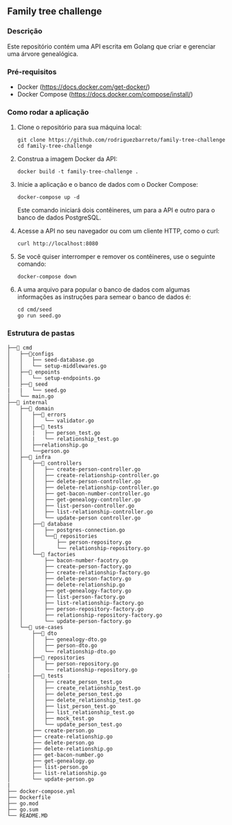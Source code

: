 ## Family tree challenge

### Descrição

Este repositório contém uma API escrita em Golang que criar e gerenciar uma árvore genealógica.

### Pré-requisitos

- Docker (https://docs.docker.com/get-docker/)
- Docker Compose (https://docs.docker.com/compose/install/)

### Como rodar a aplicação

1. Clone o repositório para sua máquina local:
   ```shell
   git clone https://github.com/rodriguezbarreto/family-tree-challenge
   cd family-tree-challenge
   ```
   
2. Construa a imagem Docker da API:

    ```shell
    docker build -t family-tree-challenge .
    ```

3. Inicie a aplicação e o banco de dados com o Docker Compose:

    ```shell
   docker-compose up -d
    ```
    Este comando iniciará dois contêineres, um para a API e outro para o banco de dados PostgreSQL.

4. Acesse a API no seu navegador ou com um cliente HTTP, como o curl:

    ```shell
    curl http://localhost:8080
    ```

5. Se você quiser interromper e remover os contêineres, use o seguinte comando:

    ```shell
   docker-compose down
    ```

6. A uma arquivo para popular o banco de dados com algumas informações as instruções para semear o banco de dados é:

    ```shell
   cd cmd/seed
   go run seed.go
    ```

### Estrutura de pastas

    ├──📁 cmd
    │   ├──📁configs
    │   │   ├── seed-database.go
    │   │   └── setup-middlewares.go
    │   ├──📁 enpoints
    │   │   └── setup-endpoints.go
    │   ├──📁 seed
    |   |   └── seed.go
    │   └── main.go
    ├──📁 internal
    │   ├──📁 domain
    │   │   ├──📁 errors
    │   │   │   └── validator.go
    │   │   ├──📁 tests
    │   │   |   ├── person_test.go
    │   │   |   └── relationship_test.go
    │   │   ├──relationship.go
    │   │   └──person.go
    │   ├──📁 infra
    │   │   ├──📁 controllers
    │   │   │   ├── create-person-controller.go
    │   │   │   ├── create-relationship-controller.go
    │   │   │   ├── delete-person-controller.go
    │   │   │   ├── delete-relationship-controller.go
    │   │   │   ├── get-bacon-number-controller.go
    │   │   │   ├── get-genealogy-controller.go
    │   │   │   ├── list-person-controller.go
    │   │   │   ├── list-relationship-controller.go
    │   │   │   └── update-person controller.go
    │   │   ├──📁 database
    │   │   │   ├── postgres-connection.go
    │   │   │   └──📁 repositories
    │   │   │       ├── person-repository.go
    │   │   │       └── relationship-repository.go
    │   │   └──📁 factories
    │   │       ├── bacon-number-facotry.go
    │   │       ├── create-person-factory.go
    │   │       ├── create-relationship-factory.go
    │   │       ├── delete-person-factory.go
    │   │       ├── delete-relationship.go
    │   │       ├── get-genealogy-factory.go
    │   │       ├── list-person-factory.go
    │   │       ├── list-relationship-factory.go
    │   │       ├── person-repository-factory.go
    │   │       ├── relationship-repository-factory.go
    │   │       └── update-person-factory.go
    │   └──📁 use-cases
    │       ├──📁 dto
    │       │   ├── genealogy-dto.go
    │       │   ├── person-dto.go
    │       │   └── relationship-dto.go
    │       ├──📁 repositories
    │       │   ├── person-repository.go
    │       │   └── relationship-repository.go
    |       ├──📁 tests
    │       │   ├── create_person_test.go
    │       │   ├── create_relationship_test.go
    │       │   ├── delete_person_test.go
    │       │   ├── delete_relationship_test.go
    │       │   ├── list_person_test.go
    │       │   ├── list_relationship_test.go
    │       │   ├── mock_test.go
    │       │   └── update_person_test.go
    │       ├── create-person.go
    │       ├── create-relationship.go
    │       ├── delete-person.go
    │       ├── delete-relationship.go
    │       ├── get-bacon-number.go
    │       ├── get-genealogy.go
    │       ├── list-person.go
    │       ├── list-relationship.go
    │       └── update-person.go
    |
    ├── docker-compose.yml
    ├── Dockerfile
    ├── go.mod
    ├── go.sum
    └── README.MD

